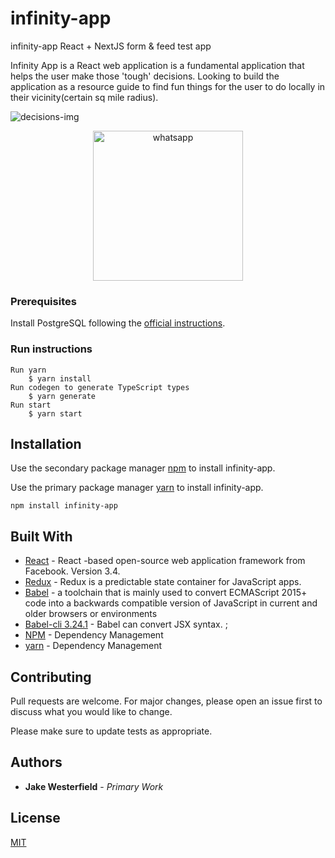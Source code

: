 # infinity-app
infinity-app React + NextJS form &amp; feed test app

Infinity App is a React web application is a fundamental application that helps the user make those 'tough' decisions. 
Looking to build the application as a resource guide to find fun things for the user to do locally in their vicinity(certain sq mile radius). 

![decisions-img](https://unsplash.com/photos/D_TMd1vDKXA)

<a href="https://medium.com/the-guild/react-graphql-typescript-postgresql-whatsapp-de1840c27d21"><p align="center"><img src="https://cdn-images-1.medium.com/max/1040/1*fFUJd7moWtjvMZ5dE-A80g.gif" alt="whatsapp" width="240"></p></a>

### Prerequisites
Install PostgreSQL following the [official instructions](https://www.postgresql.org/docs/9.3/tutorial-install.html).

### Run instructions

```yarn
Run yarn
    $ yarn install
Run codegen to generate TypeScript types
    $ yarn generate
Run start
    $ yarn start
```

## Installation

Use the secondary package manager [npm](https://nodejs.org/en/) to install infinity-app.

Use the primary package manager [yarn](https://yarnpkg.com/lang/en/docs/install/) to install infinity-app.

```npm
npm install infinity-app
```

## Built With

* [React](https://reactjs.org/docs/getting-started.html) - React -based open-source web application framework from Facebook. Version 3.4.
* [Redux](https://redux.js.org/introduction/getting-started) - Redux is a predictable state container for JavaScript apps.
* [Babel](https://babeljs.io/docs/en/) - a toolchain that is mainly used to convert ECMAScript 2015+ code into a backwards compatible version of JavaScript in current and older browsers or environments
* [Babel-cli 3.24.1](https://babeljs.io/docs/en/) - Babel can convert JSX syntax. ;
* [NPM](https://docs.npmjs.com/) - Dependency Management
* [yarn](https://docs.npmjs.com/) - Dependency Management

## Contributing
Pull requests are welcome. For major changes, please open an issue first to discuss what you would like to change.

Please make sure to update tests as appropriate.

## Authors

* **Jake Westerfield** - *Primary Work*

## License
[MIT](https://choosealicense.com/licenses/mit/)

